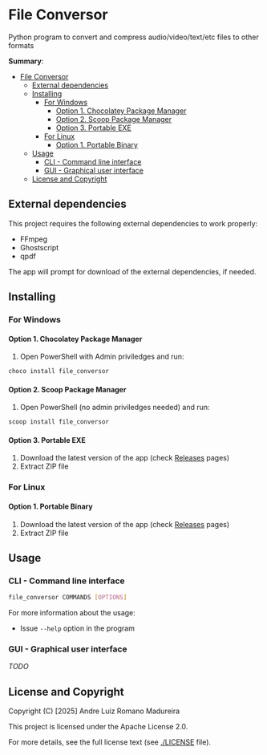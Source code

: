 # File Conversor
Python program to convert and compress audio/video/text/etc files to other formats

**Summary**:
- [File Conversor](#file-conversor)
  - [External dependencies](#external-dependencies)
  - [Installing](#installing)
    - [For Windows](#for-windows)
      - [Option 1. Chocolatey Package Manager](#option-1-chocolatey-package-manager)
      - [Option 2. Scoop Package Manager](#option-2-scoop-package-manager)
      - [Option 3. Portable EXE](#option-3-portable-exe)
    - [For Linux](#for-linux)
      - [Option 1. Portable Binary](#option-1-portable-binary)
  - [Usage](#usage)
    - [CLI - Command line interface](#cli---command-line-interface)
    - [GUI - Graphical user interface](#gui---graphical-user-interface)
  - [License and Copyright](#license-and-copyright)

## External dependencies

This project requires the following external dependencies to work properly:
- FFmpeg
- Ghostscript
- qpdf

The app will prompt for download of the external dependencies, if needed.

## Installing

### For Windows

#### Option 1. Chocolatey Package Manager

1. Open PowerShell with Admin priviledges and run:
  ```bash
  choco install file_conversor
  ```

#### Option 2. Scoop Package Manager

1. Open PowerShell (no admin priviledges needed) and run:
  ```bash
  scoop install file_conversor
  ```

#### Option 3. Portable EXE

1. Download the latest version of the app (check [Releases](https://github.com/andre-romano/file_conversor/releases/) pages)
2. Extract ZIP file


### For Linux

#### Option 1. Portable Binary

1. Download the latest version of the app (check [Releases](https://github.com/andre-romano/file_conversor/releases/) pages)
2. Extract ZIP file

## Usage

### CLI - Command line interface

```bash
file_conversor COMMANDS [OPTIONS]
```

For more information about the usage:
- Issue `--help` option in the program

### GUI - Graphical user interface

*TODO*

## License and Copyright

Copyright (C) [2025] Andre Luiz Romano Madureira

This project is licensed under the Apache License 2.0.  

For more details, see the full license text (see [./LICENSE](./LICENSE) file).

